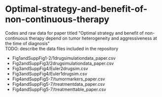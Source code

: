 # Optimal-strategy-and-benefit-of-non-continuous-therapy
Codes and raw data for paper titled "Optimal strategy and benefit of non-continuous therapy depend on tumor heterogeneity and aggressiveness at the time of diagnosis"<br>
TODO: describe the data files included in the repository<br>
<ul>
  <li>Fig1andSuppFig1-2/1drugsimulationdata_paper.csv</li>
  <li>Fig2andSuppFig3/2drugsimulationdata_paper.csv</li>
  <li>Fig3andSuppFig4/Euler2drugsim.csv</li>		
  <li>Fig3andSuppFig4/Euler1drugsim.csv</li>	
  <li>Fig4andSuppFig5-7/tumormarkers_paper.csv</li>
  <li>Fig4andSuppFig5-7/treatmentdata_paper.csv</li>
  <li>Fig4andSuppFig5-7/treatmenttable_paper.csv</li>
</ul>
